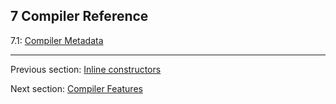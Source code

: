 ## 7 Compiler Reference

7.1: [Compiler Metadata](#)

---

Previous section: [Inline constructors](lf-inline-constructor.md)

Next section: [Compiler Features](cr-features.md)